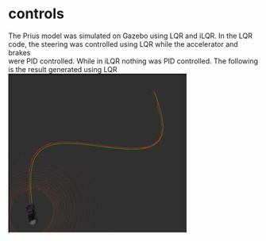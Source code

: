 # controls

The Prius model was simulated on Gazebo using LQR and iLQR. In the LQR code, the steering was controlled using LQR while the accelerator and brakes\
were PID controlled. While in iLQR nothing was PID controlled. The following is the result generated using LQR
![alt text](https://github.com/Dey-Coded/controls/blob/master/LQR.jpg?raw=true)

